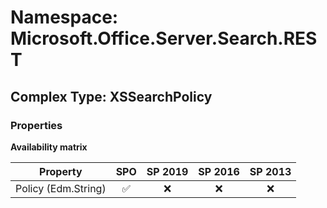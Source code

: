 # Namespace: Microsoft.Office.Server.Search.REST

## Complex Type: XSSearchPolicy

### Properties

**Availability matrix**

Property | SPO | SP 2019 | SP 2016 | SP 2013
----------|:---:|:-------:|:-------:|:-------:
Policy (Edm.String) | ✅ | ❌ | ❌ | ❌